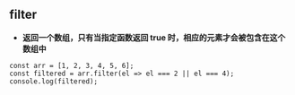 ## filter

- **返回一个数组，只有当指定函数返回 true 时，相应的元素才会被包含在这个数组中**

```
const arr = [1, 2, 3, 4, 5, 6];
const filtered = arr.filter(el => el === 2 || el === 4);
console.log(filtered);
```
